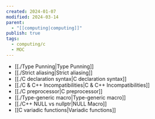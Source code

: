 ```yaml
---
created: 2024-01-07
modified: 2024-03-14
parent:
  - "[[computing|computing]]"
publish: true
tags:
  - computing/c
  - MOC
---
```

- [[./Type Punning|Type Punning]]
- [[./Strict aliasing|Strict aliasing]]
- [[./C declaration syntax|C declaration syntax]]
- [[./C & C++ Incompatibilities|C & C++ Incompatibilities]]
- [[./C preprocessor|C preprocessor]]
- [[./Type-generic macro|Type-generic macro]]
- [[./C++ NULL vs nullptr|NULL Macro]]
- [[C variadic functions|Variadic functions]]